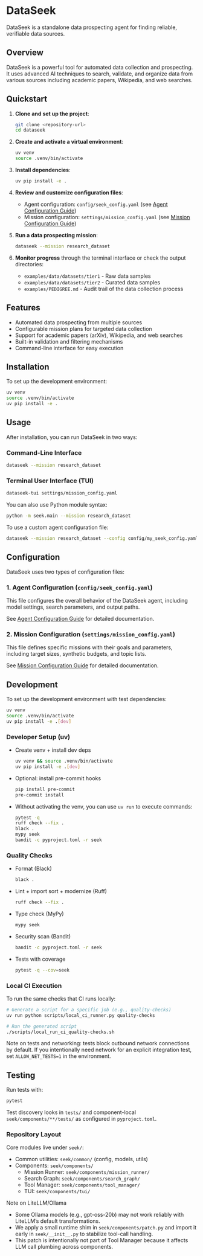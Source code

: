 # DataSeek

DataSeek is a standalone data prospecting agent for finding reliable, verifiable data sources.

## Overview

DataSeek is a powerful tool for automated data collection and prospecting. It uses advanced AI techniques to search, validate, and organize data from various sources including academic papers, Wikipedia, and web searches.

## Quickstart

1. **Clone and set up the project**:
   ```bash
   git clone <repository-url>
   cd dataseek
   ```

2. **Create and activate a virtual environment**:
   ```bash
   uv venv
   source .venv/bin/activate
   ```

3. **Install dependencies**:
   ```bash
   uv pip install -e .
   ```

4. **Review and customize configuration files**:
   - Agent configuration: `config/seek_config.yaml` (see [Agent Configuration Guide](docs/guides/seek_config_guide.md))
   - Mission configuration: `settings/mission_config.yaml` (see [Mission Configuration Guide](docs/guides/data-seek-agent.md))

5. **Run a data prospecting mission**:
   ```bash
   dataseek --mission research_dataset
   ```

6. **Monitor progress** through the terminal interface or check the output directories:
   - `examples/data/datasets/tier1` - Raw data samples
   - `examples/data/datasets/tier2` - Curated data samples
   - `examples/PEDIGREE.md` - Audit trail of the data collection process

## Features

- Automated data prospecting from multiple sources
- Configurable mission plans for targeted data collection
- Support for academic papers (arXiv), Wikipedia, and web searches
- Built-in validation and filtering mechanisms
- Command-line interface for easy execution

## Installation

To set up the development environment:

```bash
uv venv
source .venv/bin/activate
uv pip install -e .
```

## Usage

After installation, you can run DataSeek in two ways:

### Command-Line Interface
```bash
dataseek --mission research_dataset
```

### Terminal User Interface (TUI)
```bash
dataseek-tui settings/mission_config.yaml
```

You can also use Python module syntax:

```bash
python -m seek.main --mission research_dataset
```

To use a custom agent configuration file:

```bash
dataseek --mission research_dataset --config config/my_seek_config.yaml
```

## Configuration

DataSeek uses two types of configuration files:

### 1. Agent Configuration (`config/seek_config.yaml`)

This file configures the overall behavior of the DataSeek agent, including model settings, search parameters, and output paths. 

See [Agent Configuration Guide](docs/guides/seek_config_guide.md) for detailed documentation.

### 2. Mission Configuration (`settings/mission_config.yaml`)

This file defines specific missions with their goals and parameters, including target sizes, synthetic budgets, and topic lists.

See [Mission Configuration Guide](docs/guides/data-seek-agent.md) for detailed documentation.

## Development

To set up the development environment with test dependencies:

```bash
uv venv
source .venv/bin/activate
uv pip install -e .[dev]
```

### Developer Setup (uv)

- Create venv + install dev deps
  ```bash
  uv venv && source .venv/bin/activate
  uv pip install -e .[dev]
  ```

- Optional: install pre-commit hooks
  ```bash
  pip install pre-commit
  pre-commit install
  ```

- Without activating the venv, you can use `uv run` to execute commands:
  ```bash
  pytest -q
  ruff check --fix .
  black .
  mypy seek
  bandit -c pyproject.toml -r seek
  ```

### Quality Checks

- Format (Black)
  ```bash
  black .
  ```

- Lint + import sort + modernize (Ruff)
  ```bash
  ruff check --fix .
  ```

- Type check (MyPy)
  ```bash
  mypy seek
  ```

- Security scan (Bandit)
  ```bash
  bandit -c pyproject.toml -r seek
  ```

- Tests with coverage
  ```bash
  pytest -q --cov=seek
  ```

### Local CI Execution

To run the same checks that CI runs locally:

```bash
# Generate a script for a specific job (e.g., quality-checks)
uv run python scripts/local_ci_runner.py quality-checks

# Run the generated script
./scripts/local_run_ci_quality-checks.sh
```

Note on tests and networking: tests block outbound network connections by default. If you intentionally need network for an explicit integration test, set `ALLOW_NET_TESTS=1` in the environment.

## Testing

Run tests with:

```bash
pytest
```

Test discovery looks in `tests/` and component-local `seek/components/**/tests/` as configured in `pyproject.toml`.

### Repository Layout

Core modules live under `seek/`:
- Common utilities: `seek/common/` (config, models, utils)
- Components: `seek/components/`
  - Mission Runner: `seek/components/mission_runner/`
  - Search Graph: `seek/components/search_graph/`
  - Tool Manager: `seek/components/tool_manager/`
  - TUI: `seek/components/tui/`

Note on LiteLLM/Ollama
- Some Ollama models (e.g., gpt-oss-20b) may not work reliably with LiteLLM’s default transformations.
- We apply a small runtime shim in `seek/components/patch.py` and import it early in `seek/__init__.py` to stabilize tool-call handling.
- This patch is intentionally not part of Tool Manager because it affects LLM call plumbing across components.
